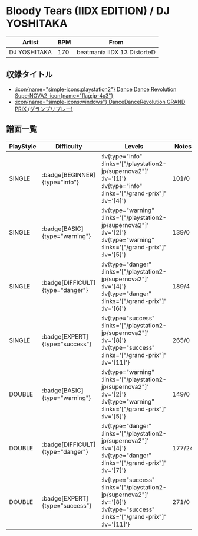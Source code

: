 # Bloody Tears (IIDX EDITION) / DJ YOSHITAKA

|Artist|BPM|From|
|------|---|----|
|DJ YOSHITAKA|170|beatmania IIDX 13 DistorteD|

## 収録タイトル

- [ :icon{name="simple-icons:playstation2"} Dance Dance Revolution SuperNOVA2 :icon{name="flag:jp-4x3"} ](/playstation2-jp/supernova2)
- [ :icon{name="simple-icons:windows"} DanceDanceRevolution GRAND PRIX (グランプリプレー)](/grand-prix)

## 譜面一覧

|PlayStyle|Difficulty|Levels|Notes|Movie|
|---------|----------|------|-----|-----|
|SINGLE| :badge[BEGINNER]{type="info"} | :lv{type="info" :links='["/playstation2-jp/supernova2"]' :lv='[1]'}  :lv{type="info" :links='["/grand-prix"]' :lv='[4]'} |101/0||
|SINGLE| :badge[BASIC]{type="warning"} | :lv{type="warning" :links='["/playstation2-jp/supernova2"]' :lv='[2]'}  :lv{type="warning" :links='["/grand-prix"]' :lv='[5]'} |139/0||
|SINGLE| :badge[DIFFICULT]{type="danger"} | :lv{type="danger" :links='["/playstation2-jp/supernova2"]' :lv='[4]'}  :lv{type="danger" :links='["/grand-prix"]' :lv='[6]'} |189/4||
|SINGLE| :badge[EXPERT]{type="success"} | :lv{type="success" :links='["/playstation2-jp/supernova2"]' :lv='[8]'}  :lv{type="success" :links='["/grand-prix"]' :lv='[11]'} |265/0||
|DOUBLE| :badge[BASIC]{type="warning"} | :lv{type="warning" :links='["/playstation2-jp/supernova2"]' :lv='[2]'}  :lv{type="warning" :links='["/grand-prix"]' :lv='[5]'} |149/0||
|DOUBLE| :badge[DIFFICULT]{type="danger"} | :lv{type="danger" :links='["/playstation2-jp/supernova2"]' :lv='[4]'}  :lv{type="danger" :links='["/grand-prix"]' :lv='[7]'} |177/24||
|DOUBLE| :badge[EXPERT]{type="success"} | :lv{type="success" :links='["/playstation2-jp/supernova2"]' :lv='[8]'}  :lv{type="success" :links='["/grand-prix"]' :lv='[11]'} |271/0||
